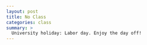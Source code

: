 ```yaml
---
layout: post
title: No Class
categories: class
summary: >
  University holiday: Labor day. Enjoy the day off!
---
```


